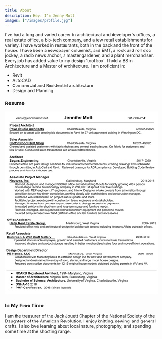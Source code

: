```yaml
---
title: About
description: Hey, I'm Jenny Mott
images: ["/images/profile.jpg"]
---
```


I've had a long and varied career in architectural and developer's offices, a real estate office, a bio-tech company, and a few retail establishments for variety. I have worked in restaurants, both in the back and the front of the house. I have been a newspaper columnist, and EMT, a rock and roll disc jockey, a radio news anchor, a master gardener, and a plant merchandiser. Every job has added value to my design 'tool box'. I hold a BS in Architecture and a Master of Architecture. I am proficient in:

* Revit
* AutoCAD
* Commercial and Residential architecture
* Design and Planning

### Resume

![resume](./resume.jpg)

### In My Free Time

I am the treasurer of the Jack Jouett Chapter of the National Society of the Daughters of the American Revolution. I enjoy knitting, sewing, and general crafts. I also love learning about local nature, photography, and spending some time at the shooting range.
